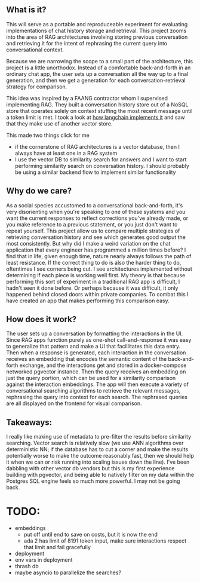 ## What is it? 
This will serve as a portable and reproduceable experiment for evaluating implementations of chat history storage and retrieval. This project zooms into the area of RAG architectures involving storing previous conversation and retrieving it for the intent of rephrasing the current query into conversational context. 

Because we are narrowing the scope to a small part of the architecture, this project is a little unorthodox. Instead of a comfortable back-and-forth in an ordinary chat app, the user sets up a conversation all the way up to a final generation, and then we get a generation for each conversation-retrieval strategy for comparison.  

This idea was inspired by a FAANG contractor whom I supervised implementing RAG. They built a conversation history store out of a NoSQL store that operates solely on context stuffing the most recent message until a token limit is met. I took a look at [how langchain implements it](https://python.langchain.com/v0.1/docs/use_cases/question_answering/chat_history/) and saw that they make use of another vector store. 

This made two things click for me 
- if the cornerstone of RAG architectures is a vector database, then I always have at least one in a RAG system
- I use the vector DB to similarity search for answers and I want to start performing similarity search on conversation history. I should probably be using a similar backend flow to implement similar functionality


## Why do we care?
As a social species accustomed to a conversational back-and-forth, it's very disorienting when you're speaking to one of these systems and you want the current responses to reflect corrections you've already made, or you make reference to a previous statement, or you just don't want to repeat yourself. This project allow us to compare multiple strategies of retrieving conversation history and see which generates good output the most consistently. 
But why did I make a weird variation on the chat application that every engineer has programmed a million times before? 
I find that in life, given enough time, nature nearly always follows the path of least resistance. If the correct thing to do is also the harder thing to do, oftentimes I see corners being cut. I see architectures implemented without determining if each piece is working well first. 
My theory is that because performing this sort of experiment in a traditional RAG app is difficult, I hadn't seen it done before. Or perhaps because it was difficult, it only happened behind closed doors within private companies. To combat this I have created an app that makes performing this comparison easy.  


## How does it work? 

The user sets up a conversation by formatting the interactions in the UI. Since RAG apps function purely as one-shot call-and-response it was easy to generalize that pattern and make a UI that facillitates this data entry.  
Then when a response is generated, each interaction in the conversation receives an embedding that encodes the semantic content of the back-and-forth exchange, and the interactions get and stored in a docker-compose networked pgvector instance. Then the query receives an embedding on just the query portion, which can be used for a similarity comparison against the interaction embeddings. The app will then execute a variety of conversational searching algorithms to retrieve the relevant messages, rephrasing the query into context for each search. The rephrased queries are all displayed on the frontend for visual comparison. 

## Takeaways: 

I really like making use of metadata to pre-filter the results before similarity searching. Vector search is relatively slow (we use ANN algorithms over deterministic NN; if the database has to cut a corner and make the results potentially worse to make the outcome reasonably fast, then we should help it when we can or risk running into scaling issues down the line). I've been dabbling with other vector db vendors but this is my first experience building with pgvector, and being able to natively filter on my data within the Postgres SQL engine feels so much more powerful. I may not be going back.

# TODO: 
- embeddings
    - put off until end to save on costs, but it is now the end
    - ada 2 has limit of 8191 token input, make sure interactions respect that limit and fail gracefully 
- deployment
- env vars in deployment
- thrash db
- maybe asyncio to parallelize the searches? 



